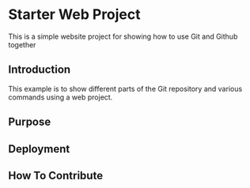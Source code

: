 # Starter Web Project

This is a simple website project for showing how to use Git and Github together

## Introduction

This example is to show different parts of the Git repository and various
commands using a web project.

## Purpose

## Deployment

## How To Contribute
